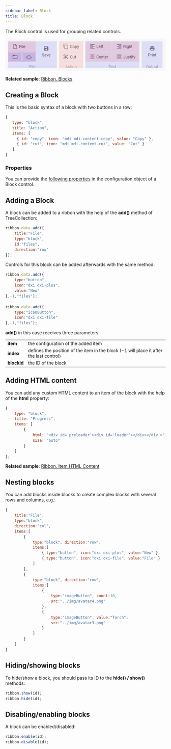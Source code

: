 ```yaml
---
sidebar_label: Block
title: Block
---          
```


The Block control is used for grouping related controls.
 
![DHX Ribbon Block groups controls](../assets/ribbon/ribbon_block.png)

**Related sample**: [Ribbon. Blocks](https://snippet.dhtmlx.com/yr8oepq8)

## Creating a Block

This is the basic syntax of a block with two buttons in a row:

~~~js
{
   type: "block",
   title: "Action",        
   items: [
     { id: "copy", icon: "mdi mdi-content-copy", value: "Copy" },
     { id: "cut", icon: "mdi mdi-content-cut", value: "Cut" }
   ]
}
~~~

### Properties

You can provide the [following properties](ribbon/api/api_block_properties.md) in the configuration object of a Block control.

## Adding a Block

A block can be added to a ribbon with the help of the **add()** method of TreeCollection:

~~~js
ribbon.data.add({
    title:"File",
    type:"block",
    id:"files",
    direction:"row"
});
~~~

Controls for this block can be added afterwards with the same method:

~~~js
ribbon.data.add({
    type:"button",
    icon:"dxi dxi-plus",
    value:"New"
},-1,"files");

ribbon.data.add({
    type:"iconButton",
    icon:"dxi dxi-file"
},-1,"files");
~~~

**add()** in this case receives three parameters:

<table>
	<tbody>
        <tr>
			<td><b>item</b></td>
			<td>the configuration of the added item</td>
		</tr>
        <tr>
			<td><b>index</b></td>
			<td>defines the position of the item in the block (-1 will place it after the last control)</td>
		</tr>
        <tr>
			<td><b>blockId</b></td>
			<td>the ID of the block</td>
		</tr>
    </tbody>
</table>

## Adding HTML content

You can add any custom HTML content to an item of the block with the help of the **html** property:

~~~js
{
	type: "block",
	title: "Progress",
	items: [
		{
		    html: "<div id='preloader'><div id='loader'></div></div >",
			size: "auto"
		}
	]
};
~~~

**Related sample**: [Ribbon. Item HTML Content](https://snippet.dhtmlx.com/3djaib6o)

## Nesting blocks

You can add blocks inside blocks to create complex blocks with several rows and columns, e.g.:

~~~js
{
    title:"File",
    type:"block",
    direction:"col", 
    items:[
        {
            type:"block", direction:"row",
            items:[
                { type:"button", icon:"dxi dxi-plus", value:"New" },
                { type:"button", icon:"dxi dxi-file", value:"File" }
            ]
        },
        {
            type:"block", direction:"row",
            items:[
                {
                    type:"imageButton", count:10,
                    src:"../img/avatar4.png"
                },
                {
                    type:"imageButton", value:"Torch",
                    src:"../img/avatar3.png"
                }
            ]
        }
    ]
}
~~~

## Hiding/showing blocks

To hide/show a block, you should pass its ID to the **hide() / show()** methods:

~~~js
ribbon.show(id);
ribbon.hide(id);
~~~

## Disabling/enabling blocks 

A block can be enabled/disabled:

~~~js
ribbon.enable(id);
ribbon.disable(id);
~~~
